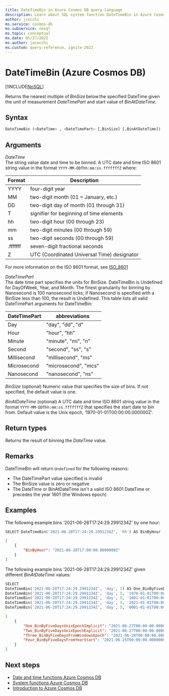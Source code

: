 ```yaml
--- 
title: DateTimeBin in Azure Cosmos DB query language 
description: Learn about SQL system function DateTimeBin in Azure Cosmos DB. 
author: jcocchi 
ms.service: cosmos-db 
ms.subservice: nosql 
ms.topic: conceptual 
ms.date: 05/27/2022 
ms.author: jucocchi 
ms.custom: query-reference, ignite-2022
--- 
```


# DateTimeBin (Azure Cosmos DB)
 [!INCLUDE[NoSQL](../../includes/appliesto-nosql.md)] 

Returns the nearest multiple of *BinSize* below the specified DateTime given the unit of measurement *DateTimePart* and start value of *BinAtDateTime*. 


## Syntax 

```sql 
DateTimeBin (<DateTime> , <DateTimePart> [,BinSize] [,BinAtDateTime]) 
``` 


## Arguments 

*DateTime*   
    The string value date and time to be binned. A UTC date and time ISO 8601 string value in the format `YYYY-MM-DDThh:mm:ss.fffffffZ` where: 

|Format|Description| 
|-|-| 
|YYYY|four-digit year| 
|MM|two-digit month (01 = January, etc.)| 
|DD|two-digit day of month (01 through 31)| 
|T|signifier for beginning of time elements| 
|hh|two-digit hour (00 through 23)| 
|mm|two-digit minutes (00 through 59)| 
|ss|two-digit seconds (00 through 59)| 
|.fffffff|seven-digit fractional seconds| 
|Z|UTC (Coordinated Universal Time) designator| 

For more information on the ISO 8601 format, see [ISO_8601](https://en.wikipedia.org/wiki/ISO_8601) 

*DateTimePart*   
   The date time part specifies the units for BinSize. DateTimeBin is Undefined for DayOfWeek, Year, and Month. The finest granularity for binning by Nanosecond is 100 nanosecond ticks; if Nanosecond is specified with a BinSize less than 100, the result is Undefined. This table lists all valid DateTimePart arguments for DateTimeBin: 

| DateTimePart | abbreviations        | 
| ------------ | -------------------- |
| Day          | "day", "dd", "d"     | 
| Hour         | "hour", "hh"         | 
| Minute       | "minute", "mi", "n"  | 
| Second       | "second", "ss", "s"  | 
| Millisecond  | "millisecond", "ms"  | 
| Microsecond  | "microsecond", "mcs" | 
| Nanosecond   | "nanosecond", "ns"   | 

*BinSize* (optional) 
   Numeric value that specifies the size of bins. If not specified, the default value is one. 


*BinAtDateTime* (optional) 
   A UTC date and time ISO 8601 string value in the format `YYYY-MM-DDThh:mm:ss.fffffffZ` that specifies the start date to bin from. Default value is the Unix epoch, ‘1970-01-01T00:00:00.000000Z’. 


## Return types 

Returns the result of binning the *DateTime* value.  


## Remarks 

DateTimeBin will return `Undefined` for the following reasons: 
- The DateTimePart value specified is invalid 
- The BinSize value is zero or negative 
- The DateTime or BinAtDateTime isn't a valid ISO 8601 DateTime or precedes the year 1601 (the Windows epoch) 


## Examples 

The following example bins ‘2021-06-28T17:24:29.2991234Z’ by one hour: 

```sql 
SELECT DateTimeBin('2021-06-28T17:24:29.2991234Z', 'hh') AS BinByHour 
``` 

```json 
[ 
    { 
        "BinByHour": "2021-06-28T17:00:00.0000000Z" 
    } 
] 
```   

The following example bins ‘2021-06-28T17:24:29.2991234Z’ given different *BinAtDateTime* values: 

```sql 
SELECT  
DateTimeBin('2021-06-28T17:24:29.2991234Z', 'day', 5) AS One_BinByFiveDaysUnixEpochImplicit, 
DateTimeBin('2021-06-28T17:24:29.2991234Z', 'day', 5, '1970-01-01T00:00:00.0000000Z') AS Two_BinByFiveDaysUnixEpochExplicit, 
DateTimeBin('2021-06-28T17:24:29.2991234Z', 'day', 5, '1601-01-01T00:00:00.0000000Z') AS Three_BinByFiveDaysFromWindowsEpoch, 
DateTimeBin('2021-06-28T17:24:29.2991234Z', 'day', 5, '2021-01-01T00:00:00.0000000Z') AS Four_BinByFiveDaysFromYearStart, 
DateTimeBin('2021-06-28T17:24:29.2991234Z', 'day', 5, '0001-01-01T00:00:00.0000000Z') AS Five_BinByFiveDaysFromUndefinedYear 
``` 

```json 
[ 
    { 
        "One_BinByFiveDaysUnixEpochImplicit": "2021-06-27T00:00:00.0000000Z", 
        "Two_BinByFiveDaysUnixEpochExplicit": "2021-06-27T00:00:00.0000000Z", 
        "Three_BinByFiveDaysFromWindowsEpoch": "2021-06-28T00:00:00.0000000Z", 
        "Four_BinByFiveDaysFromYearStart": "2021-06-25T00:00:00.0000000Z" 
    } 
] 
``` 

## Next steps 

- [Date and time functions Azure Cosmos DB](system-functions.yml) 
- [System functions Azure Cosmos DB](system-functions.md) 
- [Introduction to Azure Cosmos DB](../../introduction.md) 

